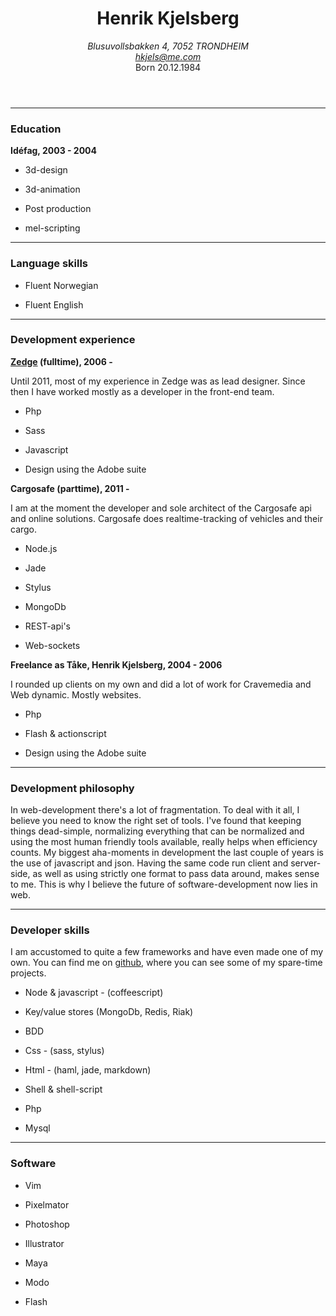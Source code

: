 
<header class="acenter">

Henrik Kjelsberg
================

<address>
  Blusuvollsbakken 4, 7052 TRONDHEIM<br />
  <a href="mailto:hkjels@me.com">hkjels@me.com</a>
</address>
Born <time datetime="1984-20-12">20.12.1984</time>

</header>

* * *


### Education

__Idéfag, 2003 - 2004__

* 3d-design

* 3d-animation

* Post production

* mel-scripting


* * *


### Language skills

* Fluent Norwegian

* Fluent English


* * *


### Development experience

__[Zedge](http://zedge.net/) (fulltime), 2006 -__

Until 2011, most of my experience in Zedge was as lead designer. Since then
I have worked mostly as a developer in the front-end team.

* Php

* Sass

* Javascript

* Design using the Adobe suite


__Cargosafe (parttime), 2011 -__

I am at the moment the developer and sole architect of the Cargosafe api
and online solutions. Cargosafe does realtime-tracking of vehicles and
their cargo.

* Node.js

* Jade

* Stylus

* MongoDb

* REST-api's

* Web-sockets


__Freelance as Tåke, Henrik Kjelsberg, 2004 - 2006__

I rounded up clients on my own and did a lot of work for Cravemedia and
Web dynamic. Mostly websites.

* Php

* Flash & actionscript

* Design using the Adobe suite


* * *


### Development philosophy

In web-development there's a lot of fragmentation. To deal with it all, I
believe you need to know the right set of tools. I've found that keeping
things dead-simple, normalizing everything that can be normalized and using
the most human friendly tools available, really helps when efficiency counts.
My biggest aha-moments in development the last couple of years is the use
of javascript and json. Having the same code run client and server-side,
as well as using strictly one format to pass data around, makes sense to me.
This is why I believe the future of software-development now lies in web.


* * *


### Developer skills

I am accustomed to quite a few frameworks and have even made one of my own.
You can find me on [github](http://github.com/hkjels/), where you can see
some of my spare-time projects.

* Node & javascript - (coffeescript)

* Key/value stores (MongoDb, Redis, Riak)

* BDD

* Css - (sass, stylus)

* Html - (haml, jade, markdown)

* Shell & shell-script

* Php

* Mysql


* * *


### Software

* Vim

* Pixelmator

* Photoshop

* Illustrator

* Maya

* Modo

* Flash



